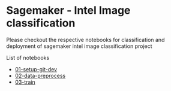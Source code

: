 # Sagemaker - Intel Image classification

Please checkout the respective notebooks for classification and deployment of sagemaker intel image classification project

List of notebooks
- <a href='https://github.com/nikshrimali/EMLO2/blob/12-sagemaker/01-setup-git-dvc.ipynb'>01-setup-git-dev</a>
- <a href='https://github.com/nikshrimali/EMLO2/blob/12-sagemaker/02-data-preprocess.ipynb'>02-data-preprocess</a>
- <a href='https://github.com/nikshrimali/EMLO2/blob/12-sagemaker/03-train.ipynb'>03-train</a>